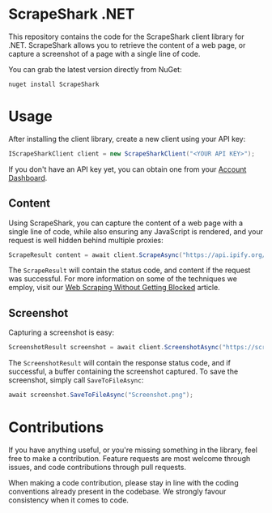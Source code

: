 # ScrapeShark .NET

This repository contains the code for the ScrapeShark client library for .NET. ScrapeShark allows you to retrieve the content of a web page, or capture a screenshot of a page with a single line of code.

You can grab the latest version directly from NuGet:

```
nuget install ScrapeShark
```

# Usage

After installing the client library, create a new client using your API key:

```csharp
IScrapeSharkClient client = new ScrapeSharkClient("<YOUR API KEY>");
```

If you don't have an API key yet, you can obtain one from your [Account Dashboard](https://dashboard.scrapeshark.com/account/keys).

## Content

Using ScrapeShark, you can capture the content of a web page with a single line of code, while also ensuring any JavaScript is rendered, and your request is well hidden behind multiple proxies:

```csharp
ScrapeResult content = await client.ScrapeAsync("https://api.ipify.org/?format=raw");
```

The `ScrapeResult` will contain the status code, and content if the request was successful. For more information on some of the techniques we employ, visit our [Web Scraping Without Getting Blocked](https://scrapeshark.com/blog/web-scraping-without-getting-blocked) article.

## Screenshot

Capturing a screenshot is easy:

```csharp
ScreenshotResult screenshot = await client.ScreenshotAsync("https://scrapeshark.com");
```

The `ScreenshotResult` will contain the response status code, and if successful, a buffer containing the screenshot captured. To save the screenshot, simply call `SaveToFileAsync`:

```csharp
await screenshot.SaveToFileAsync("Screenshot.png");
```

# Contributions

If you have anything useful, or you're missing something in the library, feel free to make a contribution. Feature requests are most welcome through issues, and code contributions through pull requests.

When making a code contribution, please stay in line with the coding conventions already present in the codebase. We strongly favour consistency when it comes to code.
